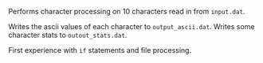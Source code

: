 Performs character processing on 10 characters read in from `input.dat`.

Writes the ascii values of each character to `output_ascii.dat`.
Writes some character stats to `outout_stats.dat`.

First experience with `if` statements and file processing.
